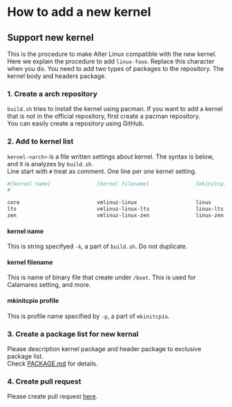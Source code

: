 # How to add a new kernel
## Support new kernel

This is the procedure to make Alter Linux compatible with the new kernel. Here we explain the procedure to add `linux-fooo`. Replace this character when you do.
You need to add two types of packages to the repository. The kernel body and headers package.


### 1. Create a arch repository

`build.sh` tries to install the kernel using pacman. If you want to add a kernel that is not in the official repository, first create a pacman repository.  
You can easily create a repository using GitHub.  

### 2. Add to kernel list

`kernel-<arch>` is a file written settings about kernel. The syntax is below, and it is analyzes by `build.sh`.  
Line start with `#` treat as comment. One line per one kernel setting.

```bash
#[kernel name]               [kernel filename]               [mkinitcpio profile]
#

core                         vmlinuz-linux                   linux
lts                          vmlinuz-linux-lts               linux-lts
zen                          vmlinuz-linux-zen               linux-zen
```

#### kernel name
This is string specifyed `-k`, a part of `build.sh`. Do not duplicate.  

#### kernel filename
This is name of binary file that create under `/boot`. This is used for Calamares setting, and more.  

#### mkinitcpio profile
This is profile name specified by `-p`, a part of `mkinitcpio`.  

### 3. Create a package list for new kernal
Please description kernel package and header package to exclusive package list.  
Check [PACKAGE.md](package) for details.  

### 4. Create pull request
Please create pull request [here](https://github.com/FascodeNet/alterlinux/pulls).
